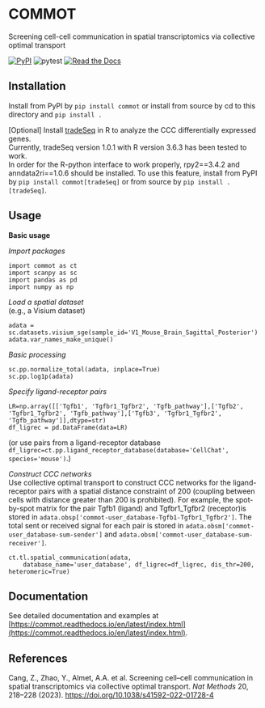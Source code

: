 # COMMOT
Screening cell-cell communication in spatial transcriptomics via collective optimal transport 

[![PyPI](https://img.shields.io/pypi/v/commot?logo=PyPI)](https://pypi.org/project/commot)
![pytest](https://github.com/zcang/COMMOT/actions/workflows/python-package.yml/badge.svg)
[![Read the Docs](https://readthedocs.org/projects/commot/badge/?version=latest)](https://commot.readthedocs.io/en/latest/)


## Installation
Install from PyPI by `pip install commot` or install from source by cd to this directory and `pip install .`

[Optional] Install [tradeSeq](https://github.com/statOmics/tradeSeq) in R to analyze the CCC differentially expressed genes. \
Currently, tradeSeq version 1.0.1 with R version 3.6.3 has been tested to work. \
In order for the R-python interface to work properly, rpy2==3.4.2 and anndata2ri==1.0.6 should be installed.
To use this feature, install from PyPI by `pip install commot[tradeSeq]` or from source by `pip install .[tradeSeq]`.

## Usage
**Basic usage**

_Import packages_
```
import commot as ct
import scanpy as sc
import pandas as pd
import numpy as np
```
_Load a spatial dataset_ \
(e.g., a Visium dataset)
```
adata = sc.datasets.visium_sge(sample_id='V1_Mouse_Brain_Sagittal_Posterior')
adata.var_names_make_unique()
```
_Basic processing_
```
sc.pp.normalize_total(adata, inplace=True)
sc.pp.log1p(adata)
```
_Specify ligand-receptor pairs_
```
LR=np.array([['Tgfb1', 'Tgfbr1_Tgfbr2', 'Tgfb_pathway'],['Tgfb2', 'Tgfbr1_Tgfbr2', 'Tgfb_pathway'],['Tgfb3', 'Tgfbr1_Tgfbr2', 'Tgfb_pathway']],dtype=str)
df_ligrec = pd.DataFrame(data=LR)
```
(or use pairs from a ligand-receptor database `df_ligrec=ct.pp.ligand_receptor_database(database='CellChat', species='mouse')`.)

_Construct CCC networks_ \
Use collective optimal transport to construct CCC networks for the ligand-receptor pairs with a spatial distance constraint of 200 (coupling between cells with distance greater than 200 is prohibited). For example, the spot-by-spot matrix for the pair Tgfb1 (ligand) and Tgfbr1_Tgfbr2 (receptor)is stored in `adata.obsp['commot-user_database-Tgfb1-Tgfbr1_Tgfbr2']`. The total sent or received signal for each pair is stored in `adata.obsm['commot-user_database-sum-sender']` and `adata.obsm['commot-user_database-sum-receiver']`.
```
ct.tl.spatial_communication(adata,
    database_name='user_database', df_ligrec=df_ligrec, dis_thr=200, heteromeric=True)
```
## Documentation

See detailed documentation and examples at [https://commot.readthedocs.io/en/latest/index.html](https://commot.readthedocs.io/en/latest/index.html).

## References

Cang, Z., Zhao, Y., Almet, A.A. et al. Screening cell–cell communication in spatial transcriptomics via collective optimal transport. *Nat Methods* 20, 218–228 (2023). https://doi.org/10.1038/s41592-022-01728-4
